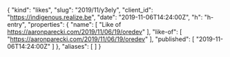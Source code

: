 {
  "kind": "likes",
  "slug": "2019/11/y3ely",
  "client_id": "https://indigenous.realize.be",
  "date": "2019-11-06T14:24:00Z",
  "h": "h-entry",
  "properties": {
    "name": [
      "Like of https://aaronparecki.com/2019/11/06/19/oredev"
    ],
    "like-of": [
      "https://aaronparecki.com/2019/11/06/19/oredev"
    ],
    "published": [
      "2019-11-06T14:24:00Z"
    ]
  },
  "aliases": [
  ]
}
